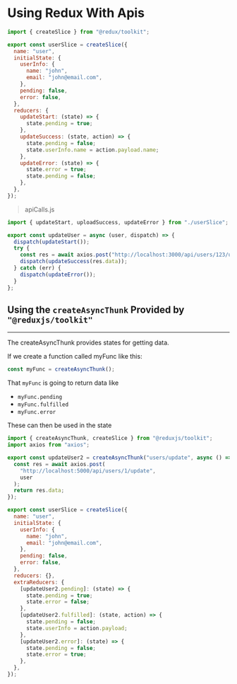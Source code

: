 # Using Redux With Apis

```js
import { createSlice } from "@redux/toolkit";

export const userSlice = createSlice({
  name: "user",
  initialState: {
    userInfo: {
      name: "john",
      email: "john@email.com",
    },
    pending: false,
    error: false,
  },
  reducers: {
    updateStart: (state) => {
      state.pending = true;
    },
    updateSuccess: (state, action) => {
      state.pending = false;
      state.userInfo.name = action.payload.name;
    },
    updateError: (state) => {
      state.error = true;
      state.pending = false;
    },
  },
});
```

> apiCalls.js

```js
import { updateStart, uploadSuccess, updateError } from "./userSlice";

export const updateUser = async (user, dispatch) => {
  dispatch(updateStart());
  try {
    const res = await axios.post("http://localhost:3000/api/users/123/update");
    dispatch(updateSuccess(res.data));
  } catch (err) {
    dispatch(updateError());
  }
};
```

## Using the `createAsyncThunk` Provided by `"@reduxjs/toolkit"`

---

The createAsyncThunk provides states for getting data.

If we create a function called myFunc like this:

```js
const myFunc = createAsyncThunk();
```

That `myFunc` is going to return data like

- `myFunc.pending`
- `myFunc.fulfilled`
- `myFunc.error`

These can then be used in the state

```js
import { createAsyncThunk, createSlice } from "@reduxjs/toolkit";
import axios from "axios";

export const updateUser2 = createAsyncThunk("users/update", async () => {
  const res = await axios.post(
    "http://localhost:5000/api/users/1/update",
    user
  );
  return res.data;
});

export const userSlice = createSlice({
  name: "user",
  initialState: {
    userInfo: {
      name: "john",
      email: "john@email.com",
    },
    pending: false,
    error: false,
  },
  reducers: {},
  extraReducers: {
    [updateUser2.pending]: (state) => {
      state.pending = true;
      state.error = false;
    },
    [updateUser2.fulfilled]: (state, action) => {
      state.pending = false;
      state.userInfo = action.payload;
    },
    [updateUser2.error]: (state) => {
      state.pending = false;
      state.error = true;
    },
  },
});
```
